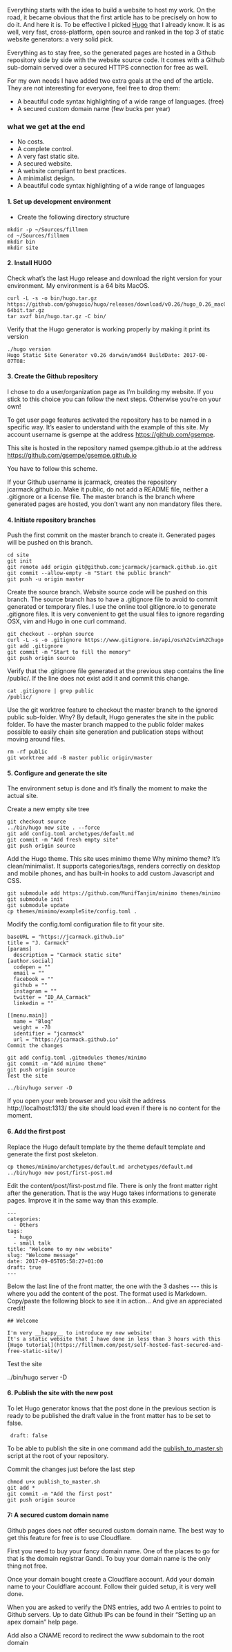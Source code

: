 Everything starts with the idea to build a website to host my work. On the road, it became obvious that the first article has to be precisely on how to do it. And here it is.
To be effective I picked [Hugo]() that I already know. It is as well, very fast, cross-platform, open source and ranked in the top 3 of static website generators: a very solid pick.

Everything as to stay free, so the generated pages are hosted in a Github repository side by side with the website source code. It comes 
with a Github sub-domain served over a secured HTTPS connection for free as well.

For my own needs I have added two extra goals at the end of the article. They are not interesting for everyone, feel free to drop them:
- A beautiful code syntax highlighting of a wide range of languages. (free)
- A secured custom domain name (few bucks per year)

### what we get at the end
- No costs.
- A complete control.
- A very fast static site.
- A secured website.
- A website compliant to best practices.
- A minimalist design.
- A beautiful code syntax highlighting of a wide range of languages

#### 1. Set up development environment
  - Create the following directory structure

```
mkdir -p ~/Sources/fillmem
cd ~/Sources/fillmem
mkdir bin
mkdir site
```
#### 2. Install HUGO
Check what’s the last Hugo release and download the right version for your environment. My environment is a 64 bits MacOS.
```
curl -L -s -o bin/hugo.tar.gz https://github.com/gohugoio/hugo/releases/download/v0.26/hugo_0.26_macOS-64bit.tar.gz
tar xvzf bin/hugo.tar.gz -C bin/
```

Verify that the Hugo generator is working properly by making it print its version
```
./hugo version
Hugo Static Site Generator v0.26 darwin/amd64 BuildDate: 2017-08-07T08:
```

#### 3. Create the Github repository

I chose to do a user/organization page as I’m building my website. If you stick to this choice you can follow the next steps. 
Otherwise you’re on your own!

To get user page features activated the repository has to be named in a specific way. It’s easier to understand with the example of this site.
My account username is gsempe at the address https://github.com/gsempe.

This site is hosted in the repository named gsempe.github.io at the address https://github.com/gsempe/gsempe.github.io

You have to follow this scheme.

If your Github username is jcarmack, creates the repository jcarmack.github.io. Make it public, do not add a README file, neither 
a .gitignore or a license file. The master branch is the branch where generated pages are hosted, you don’t want any non 
mandatory files there.

#### 4. Initiate repository branches

Push the first commit on the master branch to create it. Generated pages will be pushed on this branch.
```
cd site
git init
git remote add origin git@github.com:jcarmack/jcarmack.github.io.git
git commit --allow-empty -m "Start the public branch"
git push -u origin master
```

Create the source branch. Website source code will be pushed on this branch.
The source branch has to have a .gitignore file to avoid to commit generated or temporary files. I use the online tool gitignore.io to generate .gitignore files. It is very convenient to get the usual files to ignore regarding OSX, vim and Hugo in one curl command.

```
git checkout --orphan source
curl -L -s -o .gitignore https://www.gitignore.io/api/osx%2Cvim%2Chugo
git add .gitignore
git commit -m "Start to fill the memory"
git push origin source
```

Verify that the .gitignore file generated at the previous step contains the line /public/. If the line does not exist add it and commit this change.
```
cat .gitignore | grep public
/public/
```
Use the git worktree feature to checkout the master branch to the ignored public sub-folder.
Why? By default, Hugo generates the site in the public folder. To have the master branch mapped to the public folder makes possible to easily chain site generation and publication steps without moving around files.
```
rm -rf public
git worktree add -B master public origin/master
```

#### 5. Configure and generate the site

The environment setup is done and it’s finally the moment to make the actual site.

Create a new empty site tree
```
git checkout source
../bin/hugo new site . --force
git add config.toml archetypes/default.md
git commit -m "Add fresh empty site"
git push origin source
```
Add the Hugo theme. This site uses minimo theme
Why minimo theme? It’s clean/minimalist. It supports categories/tags, renders correctly on desktop and mobile phones, and has built-in hooks to add custom Javascript and CSS.
```
git submodule add https://github.com/MunifTanjim/minimo themes/minimo
git submodule init
git submodule update
cp themes/minimo/exampleSite/config.toml .
```
Modify the config.toml configuration file to fit your site.
```
baseURL = "https://jcarmack.github.io"
title = "J. Carmack"
[params]
  description = "Carmack static site"
[author.social]
  codepen = ""
  email = ""
  facebook = ""
  github = ""
  instagram = ""
  twitter = "ID_AA_Carmack"
  linkedin = ""

[[menu.main]]
  name = "Blog"
  weight = -70
  identifier = "jcarmack"
  url = "https://jcarmack.github.io"
Commit the changes

git add config.toml .gitmodules themes/minimo 
git commit -m "Add minimo theme"
git push origin source
Test the site

../bin/hugo server -D
```

If you open your web browser and you visit the address http://localhost:1313/ the site should load even if there is no content for the moment.

#### 6. Add the first post

Replace the Hugo default template by the theme default template and generate the first post skeleton.
```
cp themes/minimo/archetypes/default.md archetypes/default.md
../bin/hugo new post/first-post.md
```

Edit the content/post/first-post.md file. There is only the front matter right after the generation. That is the way Hugo takes informations to generate pages. Improve it in the same way than this example.
```
---
categories:
  - Others
tags:
  - hugo
  - small talk
title: "Welcome to my new website"
slug: "Welcome message"
date: 2017-09-05T05:58:27+01:00
draft: true
---
```
Below the last line of the front matter, the one with the 3 dashes --- this is where you add the content of the post. The format used is Markdown. Copy/paste the following block to see it in action… And give an appreciated credit!
```
## Welcome

I'm very __happy__ to introduce my new website!  
It's a static website that I have done in less than 3 hours with this [Hugo tutorial](https://fillmem.com/post/self-hosted-fast-secured-and-free-static-site/)
```
Test the site

../bin/hugo server -D

#### 6. Publish the site with the new post

To let Hugo generator knows that the post done in the previous section is ready to be published the draft value in the front matter has to be set to false.
```
 draft: false
```
To be able to publish the site in one command add the [publish_to_master.sh](publish_to_master.sh) script at the root of your repository. 

Commit the changes just before the last step
```
chmod u+x publish_to_master.sh
git add * 
git commit -m "Add the first post"
git push origin source
```

#### 7: A secured custom domain name
Github pages does not offer secured custom domain name. The best way to get this feature for free is to use Cloudflare.

First you need to buy your fancy domain name. One of the places to go for that is the domain registrar Gandi. To buy your domain name is the only thing not free.

Once your domain bought create a Cloudflare account. Add your domain name to your Couldflare account. Follow their guided setup, it is very well done.

When you are asked to verify the DNS entries, add two A entries to point to Github servers. Up to date Github IPs can be found in their “Setting up an apex domain” help page.

Add also a CNAME record to redirect the www subdomain to the root domain 

[](https://fillmem.com/post/fast-secured-and-free-static-site/)

